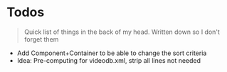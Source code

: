 # Todos

> Quick list of things in the back of my head. Written down so I don't forget them

 * Add Component+Container to be able to change the sort criteria
 * Idea: Pre-computing for videodb.xml, strip all lines not needed

